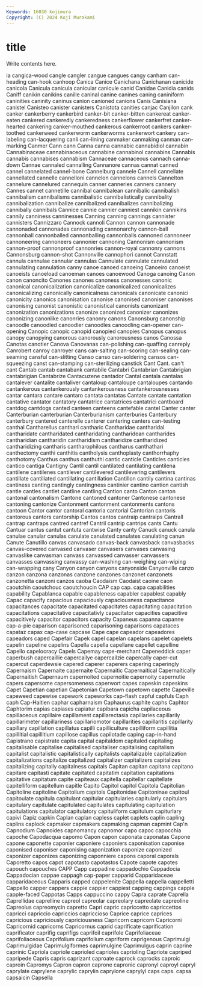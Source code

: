 ```yaml
---
Keywords: 16030 kojimura
Copyright: (C) 2024 Koji Murakami
---
```


# title

Write contents here.



ia
cangica-wood cangle cangler cangue cangues cangy canham can-heading can-hook canhoop
Canica Canice Canichana Canichanan canicide canicola Canicula canicula canicular canicule
canid Canidae Canidia canids Caniff canikin canikins canille caninal canine
canines caning caniniform caninities caninity caninus canion canioned canions Canis
Canisiana canistel Canisteo canister canisters Canistota canities canjac Canjilon cank
canker cankerberry cankerbird canker-bit canker-bitten cankereat canker-eaten cankered cankeredly cankeredness
cankerflower cankerfret canker-hearted cankering canker-mouthed cankerous cankerroot cankers canker-toothed cankerweed
cankerworm cankerworms cankerwort cankery can-labeling can-lacquering canli can-lining canmaker canmaking
canman can-marking Canmer Cann cann Canna canna cannabic cannabidiol cannabin
Cannabinaceae cannabinaceous cannabine cannabinol cannabins Cannabis cannabis cannabises cannabism Cannaceae
cannaceous cannach canna-down Cannae cannaled cannalling Cannanore cannas cannat canned
cannel cannelated cannel-bone Cannelburg cannele Cannell cannellate cannellated cannelle cannelloni
cannelon cannelons cannels Cannelton cannelure cannelured cannequin canner canneries canners
cannery Cannes cannet cannetille cannibal cannibalean cannibalic cannibalish cannibalism cannibalisms
cannibalistic cannibalistically cannibality cannibalization cannibalize cannibalized cannibalizes cannibalizing cannibally cannibals
Cannice cannie cannier canniest cannikin cannikins cannily canniness canninesses Canning
canning cannings cannister cannisters Cannizzaro Cannock cannoli Cannon cannon cannonade
cannonaded cannonades cannonading cannonarchy cannon-ball cannonball cannonballed cannonballing cannonballs cannoned
cannoneer cannoneering cannoneers cannonier cannoning Cannonism cannonism cannon-proof cannonproof cannonries
cannon-royal cannonry cannons Cannonsburg cannon-shot Cannonville cannophori cannot Cannstatt cannula
cannulae cannular cannulas Cannulate cannulate cannulated cannulating cannulation canny canoe
canoed canoeing Canoeiro canoeist canoeists canoeload canoeman canoes canoewood Canoga
canoing Canon canon canoncito Canones canones canoness canonesses canonic canonical
canonicalization canonicalize canonicalized canonicalizes canonicalizing canonically canonicalness canonicals canonicate canonici
canonicity canonics canonisation canonise canonised canoniser canonises canonising canonist canonistic
canonistical canonists canonizant canonization canonizations canonize canonized canonizer canonizes canonizing
canonlike canonries canonry canons Canonsburg canonship canoodle canoodled canoodler canoodles
canoodling can-opener can-opening Canopic canopic canopid canopied canopies Canopus canopus
canopy canopying canorous canorously canorousness canos Canossa Canotas canotier Canova
Canovanas can-polishing can-quaffing canreply Canrobert canroy canroyer cans can-salting can-scoring
can-sealing can-seaming cansful can-slitting Canso canso can-soldering cansos can-squeezing canst
can-stamping can-sterilizing canstick Cant Cant. can't cant Cantab cantab cantabank
cantabile Cantabri Cantabrian Cantabrigian cantabrigian Cantabrize Cantacuzene cantador Cantal cantala
cantalas cantalever cantalite cantaliver cantaloup cantaloupe cantaloupes cantando cantankerous cantankerously
cantankerousness cantankerousnesses cantar cantara cantare cantaro cantata cantatas Cantate cantate
cantation cantative cantator cantatory cantatrice cantatrices cantatrici cantboard cantdog cantdogs
canted canteen canteens cantefable cantel Canter canter Canterburian canterburian Canterburianism
canterburies Canterbury canterbury cantered canterelle canterer cantering canters can-testing canthal
Cantharellus canthari cantharic Cantharidae cantharidal cantharidate cantharidated cantharidating cantharidean cantharides
cantharidian cantharidin cantharidism cantharidize cantharidized cantharidizing cantharis cantharophilous cantharus canthathari
canthectomy canthi canthitis cantholysis canthoplasty canthorrhaphy canthotomy Canthus canthus canthuthi
cantic canticle Canticles canticles cantico cantiga Cantigny Cantil cantil cantilated
cantilating cantilena cantilene cantilenes cantilever cantilevered cantilevering cantilevers cantillate cantillated
cantillating cantillation Cantillon cantily cantina cantinas cantiness canting cantingly cantingness
cantinier cantino cantion cantish cantle cantles cantlet cantline cantling Cantlon
canto Canton canton cantonal cantonalism Cantone cantoned cantoner Cantonese cantonese
cantoning cantonize Cantonment cantonment cantonments cantons cantoon Cantor cantor cantoral
cantoria cantorial Cantorian cantoris cantorous cantors cantorship Cantos cantos cantraip
cantraips Cantrall cantrap cantraps cantred cantref Cantril cantrip cantrips cants
Cantu Cantuar cantus cantut cantuta cantwise Canty canty Canuck canuck
canula canulae canular canulas canulate canulated canulates canulating canun Canute
Canutillo canvas canvasado canvas-back canvasback canvasbacks canvas-covered canvased canvaser canvasers
canvases canvasing canvaslike canvasman canvass canvassed canvasser canvassers canvasses canvassing
canvassy can-washing can-weighing can-wiping can-wrapping cany Canyon canyon canyons canyonside
Canyonville canzo canzon canzona canzonas canzone canzones canzonet canzonets canzonetta
canzoni canzos caoba Caodaism Caodaist caoine caon caoutchin caoutchouc caoutchoucin
CAP cap cap. capa capabilities capability Capablanca capable capableness capabler
capablest capably Capac capacify capacious capaciously capaciousness capacitance capacitances capacitate
capacitated capacitates capacitating capacitation capacitations capacitative capacitativly capacitator capacities capacitive
capacitively capacitor capacitors capacity Capaneus capanna capanne cap-a-pie caparison caparisoned
caparisoning caparisons capataces capataz capax cap-case capcase Cape cape capeador
capeadores capeadors caped Capefair Capek capel capelan capelans capelet capelets
capelin capeline capelins Capella capella capellane capellet capelline Capello capelocracy
Capels Capemay cape-merchant Capeneddick caper caperbush capercaillie capercailye capercailzie capercally
caper-cut capercut caperdewsie capered caperer caperers capering caperingly Capernaism Capernaite
capernaite Capernaitic Capernaitical Capernaitically Capernaitish Capernaum capernoited capernoitie capernoity capernutie
capers capersome capersomeness caperwort capes capeskin capeskins Capet Capetian capetian
Capetonian Capetown capetown capette Capeville capeweed capewise capework capeworks cap-flash
capful capfuls Caph caph Cap-Haitien caphar capharnaism Caphaurus caphite caphs
Caphtor Caphtorim capias capiases capiatur capibara capicha capilaceous capillaceous capillaire
capillament capillarectasia capillaries capillarily capillarimeter capillariness capillariomotor capillarities capillaritis capillarity
capillary capillation capillatus capilli capilliculture capilliform capillitia capillitial capillitium capillose
capillus capilotade caping cap-in-hand Capistrano capistrate capita capital capitaldom capitaled
capitaling capitalisable capitalise capitalised capitaliser capitalising capitalism capitalist capitalistic capitalistically
capitalists capitalizable capitalization capitalizations capitalize capitalized capitalizer capitalizers capitalizes capitalizing
capitally capitalness capitals Capitan capitan capitana capitano capitare capitasti capitate
capitated capitatim capitation capitations capitative capitatum capite capiteaux capitella capitellar
capitellate capitelliform capitellum capitle Capito Capitol capitol Capitola Capitolian Capitoline
capitoline Capitolium capitols Capitonidae Capitoninae capitoul capitoulate capitula capitulant capitular
capitularies capitularly capitulars capitulary capitulate capitulated capitulates capitulating capitulation capitulations
capitulator capitulatory capituliform capitulum capiturlary capivi Capiz capkin Caplan caplan
capless caplet caplets caplin capling caplins caplock capmaker capmakers capmaking
capman capmint Cap'n Capnodium Capnoides capnomancy capnomor capo capoc capocchia
capoche Capodacqua capomo Capon capon caponata caponatas Capone capone caponette
caponier caponiere caponiers caponisation caponise caponised caponiser caponising caponization caponize
caponized caponizer caponizes caponizing caponniere capons caporal caporals Caporetto capos
capot capotasto capotastos Capote capote capotes capouch capouches CAPP Capp
cappadine cappadochio Cappadocia Cappadocian cappae cappagh cap-paper capparid Capparidaceae capparidaceous
Capparis capped cappelenite Cappella cappella cappelletti Cappello capper cappers cappie
cappier cappiest capping cappings capple capple-faced Cappotas Capps cappuccino cappy
Capra caprate Caprella Caprellidae caprelline capreol capreolar capreolary capreolate capreoline
Capreolus capreomycin capretto Capri capric capriccetto capriccettos capricci capriccio capriccios
capriccioso Caprice caprice caprices capricious capriciously capriciousness Capricorn capricorn Capricorni
Capricornid capricorns Capricornus caprid caprificate caprification caprificator caprifig caprifigs caprifoil
caprifole Caprifoliaceae caprifoliaceous Caprifolium caprifolium capriform caprigenous Caprimulgi Caprimulgidae Caprimulgiformes
caprimulgine Caprimulgus caprin caprine caprinic Capriola capriole caprioled caprioles caprioling
Capriote capriped capripede Capris capris caprizant caproate caprock caprocks caproic
caproin Capromys Capron capron caprone capronic capronyl caproyl capryl caprylate
caprylene caprylic caprylin caprylone caprylyl caps caps. capsa capsaicin Capsella
